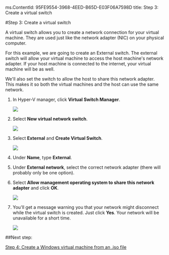 ms.ContentId: 95FE9554-3968-4EED-B65D-E03F06A7598D
title: Step 3: Create a virtual switch

#Step 3: Create a virtual switch

A virtual switch allows you to create a network connection for your virtual machine. They are used just like the network adapter (NIC) on your physical computer.

For this example, we are going to create an External switch. The external switch will allow your virtual machine to access the host machine's network adapter. If your host machine is connected to the internet, your virtual machine will be as well.

We'll also set the switch to allow the host to share this network adapter. This makes it so both the virtual machines and the host can use the same network.



1. In Hyper-V manager, click **Virtual Switch Manager**.
   
   ![](media/virtual_switch_manager1.png)
   
2. Select **New virtual network switch**.
   
   ![](media/new_switch.png)
   
3. Select **External** and **Create Virtual Switch**.
   
   ![](media/new_switch_createbutton.png)
   
4. Under **Name**, type **External**.
5. Under **External network**, select the correct network adapter (there will probably only be one option).
6. Select **Allow management operating system to share this network adapter** and click **OK**.
   
   ![](media/share_nic.png)
   
7. You'll get a message warning you that your network might disconnect while the virtual switch is created. Just click **Yes**. Your network will be unavailable for a short time.
   
   ![](media/network_warning.png)

##Next step:

[Step 4: Create a Windows virtual machine from an .iso file](walkthrough_create_vm.md)





